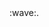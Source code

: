 <div>
  <td valign="top">:wave:.</td>
  <td valign="top"><img align="right" height="12" src="https://komarev.com/ghpvc/?username=oqo0"></td>
<div>
